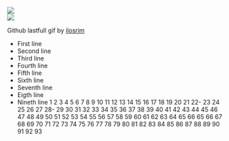 [![](https://img.shields.io/badge/Made%20With-ilosrim-lightgrey.svg?style=for-the-badge&logo=github)](https://github.com/Annihil/github-spray)  
[![](https://i.imgur.com/2DrTn0Z.gif)](https://github.com/Annihil/github-spray)

<p>
  Github lastfull gif by <a href="https://t.me/ilosrim" target="_blank">ilosrim</a>
</p>

- First line
- Second line
- Third line
- Fourth line
- Fifth line
- Sixth line
- Seventh line
- Eigth line
- Nineth line
  1
  2
  3
  4
  5
  6
  7
  8
  9
  10
  11
  12
  13
  14
  15
  16
  17
  18
  19
  20
  21
  22-
  23
  24
  25
  26
  27
  28-
  29
  30
  31
  32
  33
  34
  35
  36
  37
  38
  39
  40
  41
  42
  43
  44
  45
  46
  47
  48
  49
  50
  51
  52
  53
  54
  55
  56
  57
  58
  59
  60
  61
  62
  63
  64
  65
  66
  65
  66
  67
  68
  69
  70
  71
  72
  73
  74
  75
  76
  77
  78
  79
  80
  81
  82
  83
  84
  85
  86
  87
  88
  89
  90
  91
  92
  93
